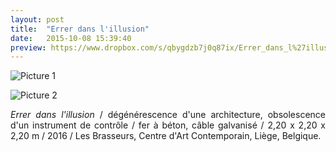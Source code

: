 ```yaml
---
layout: post
title:  "Errer dans l'illusion"
date:   2015-10-08 15:39:40
preview: https://www.dropbox.com/s/qbygdzb7j0q87ix/Errer_dans_l%27illusion_2016_Les_Brasseurs_preview.jpg?raw=1
---
```


![Picture 1](https://www.dropbox.com/s/5eb2gummsdnwyzn/Errer_dans_l%27illusion_2016_Les_Brasseurs.jpg?raw=1)

![Picture 2](https://www.dropbox.com/s/s5plkc9xh47n89f/Errer_dans_l%27illusion_2016_Les_Brasseurs%282%29.jpg?raw=1)

<p style="text-align:justify">
<span style="font-style: italic;">Errer dans l'illusion</span> / d&eacute;g&eacute;n&eacute;rescence d'une architecture, obsolescence d'un instrument de contr&ocirc;le / fer &agrave; b&eacute;ton, c&acirc;ble galvanis&eacute; / 2,20 x 2,20 x 2,20 m / 2016 / Les Brasseurs, Centre d'Art Contemporain,
Li&egrave;ge, Belgique.
</p>


